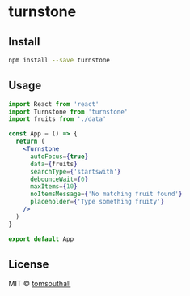 # turnstone

## Install

```bash
npm install --save turnstone
```

## Usage

```jsx
import React from 'react'
import Turnstone from 'turnstone'
import fruits from './data'

const App = () => {
  return (
    <Turnstone
      autoFocus={true}
      data={fruits}
      searchType={'startswith'}
      debounceWait={0}
      maxItems={10}
      noItemsMessage={'No matching fruit found'}
      placeholder={'Type something fruity'}
    />
  )
}

export default App

```

## License

MIT © [tomsouthall](https://github.com/tomsouthall)

